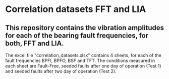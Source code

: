 # Correlation datasets FFT and LIA

## This repository contains the vibration amplitudes for each of the bearing fault frequencies, for both, FFT and LIA.
The excel file "correlation_datasets.xlsx" contains 4 sheets, for each of the fault frequencies BPFI, BPFO, BSF and TFT. The conditions measured in each sheet are Fault-Free, seeded faults after one day of operation (Test 1) and seeded faults after two day of operation (Test 2).

